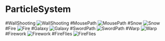 # ParticleSystem 
#WallShooting
![WallShooting](https://github.com/S4ll7/ParticleSystem/assets/56050517/3d00c4b3-74f2-48af-9854-72d8b15227a2)
#MousePath
![MousePath](https://github.com/S4ll7/ParticleSystem/assets/56050517/b05a6d2b-d377-480b-8593-1e8be52a9238)
#Snow
![Snow](https://github.com/S4ll7/ParticleSystem/assets/56050517/68c74610-79ce-464c-99cb-0ce689bb3f64)
#Fire
![Fire](https://github.com/S4ll7/ParticleSystem/assets/56050517/fa979066-4de8-4f04-a5ce-2ac7e9d9163a)
#Galaxy
![Galaxy](https://github.com/S4ll7/ParticleSystem/assets/56050517/1feeacb0-bcd5-4106-a553-bbdd10eee43a)
#SwordPath
![SwordPath](https://github.com/S4ll7/ParticleSystem/assets/56050517/73e6bfbd-6b1a-42f1-bcdf-4bedc237854a)
#Warp
![Warp](https://github.com/S4ll7/ParticleSystem/assets/56050517/127b1069-a33a-4308-bd07-61616ee2cf6c)
#Firework
![Firework](https://github.com/S4ll7/ParticleSystem/assets/56050517/e703d2ec-4b01-42c6-aee4-6f66c3255b82)
#FireFlies
![FireFlies](https://github.com/S4ll7/ParticleSystem/assets/56050517/ce1f7208-4d7e-463a-85dd-2d97d7cd21b7)
